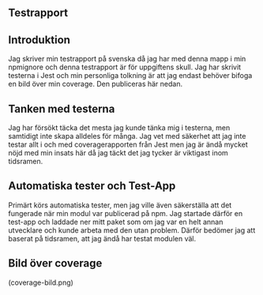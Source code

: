 ## Testrapport

## Introduktion

Jag skriver min testrapport på svenska då jag har med denna mapp i min npmignore och denna testrapport är för uppgiftens skull. Jag har skrivit testerna i Jest och min personliga tolkning är att jag endast behöver bifoga en bild över min coverage. Den publiceras här nedan.

## Tanken med testerna

Jag har försökt täcka det mesta jag kunde tänka mig i testerna, men samtidigt inte skapa alldeles för många. Jag vet med säkerhet att jag inte testar allt i och med coveragerapporten från Jest men jag är ändå mycket nöjd med min insats här då jag täckt det jag tycker är viktigast inom tidsramen.

## Automatiska tester och Test-App

Primärt körs automatiska tester, men jag ville även säkerställa att det fungerade när min modul var publicerad på npm. Jag startade därför en test-app och laddade ner mitt paket som om jag var en helt annan utvecklare och kunde arbeta med den utan problem. Därför bedömer jag att baserat på tidsramen, att jag ändå har testat modulen väl.

## Bild över coverage

(coverage-bild.png)
